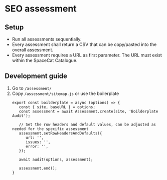 # SEO assessment

## Setup

- Run all assessments sequentially.  
- Every assessment shall return a CSV that can be copy/pasted into the overall assessment.  
- Every assessment requires a URL as first parameter. The URL must exist within the SpaceCat Catalogue.

## Development guide

1. Go to `/assessment/`
2. Copy `/assessment/sitemap.js` or use the boilerplate
   ```
   export const boilderplate = async (options) => {
      const { site, baseURL } = options;
      const assessment = await Assessment.create(site, 'Boilderplate Audit');

      // Set the row headers and default values, can be adjusted as needed for the specific assessment
      assessment.setRowHeadersAndDefaults({
         url: '',
         issues: '',
         error: '',
      });

      await audit(options, assessment);

      assessment.end();  
   }
   ```

